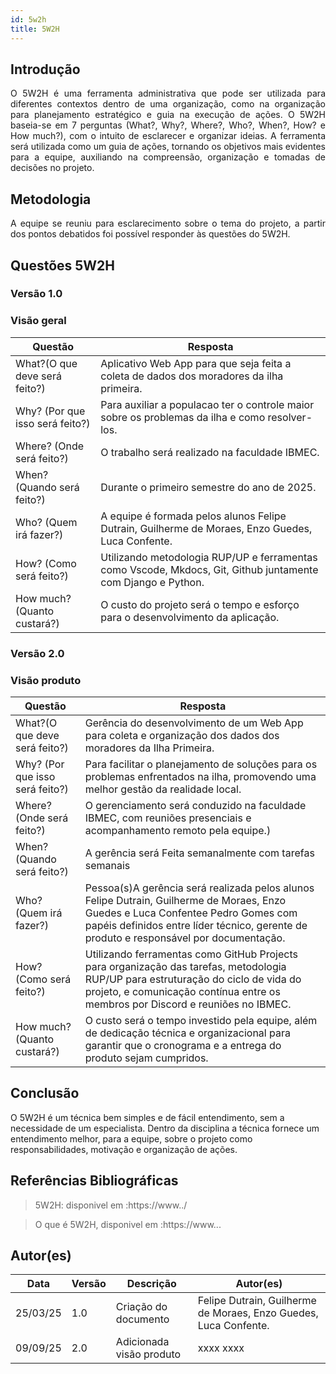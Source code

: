 ```yaml
---
id: 5w2h
title: 5W2H
---
```


## Introdução

<p align = "justify">
    O 5W2H é uma ferramenta administrativa  que pode ser utilizada para diferentes contextos dentro de uma organização, como na organização para planejamento estratégico e guia na execução de ações. O 5W2H baseia-se em 7 perguntas (What?, Why?, Where?, Who?, When?, How? e How much?), com o intuito de esclarecer e organizar ideias. A ferramenta será utilizada como um guia de ações, tornando os objetivos mais evidentes para a equipe, auxiliando na compreensão, organização e tomadas de decisões no projeto.
</p>

## Metodologia

<p align = "justify">
    A equipe se reuniu para esclarecimento sobre o tema do projeto, a partir dos pontos debatidos foi possível responder às questões do 5W2H.  
</p>


## Questões 5W2H

### Versão 1.0

### Visão geral

|Questão|Resposta|
|-------|--------|
|What?(O que deve será feito?)|Aplicativo Web App para que seja feita a coleta de dados dos moradores da ilha primeira. |
|Why? (Por que isso será feito?)|Para auxiliar a populacao ter o controle maior sobre os problemas da ilha e como resolver-los. |
|Where? (Onde será feito?)|O trabalho será realizado na faculdade IBMEC. |
|When? (Quando será feito?)|Durante o primeiro semestre do ano de 2025. |
|Who? (Quem irá fazer?)|A equipe é formada pelos alunos Felipe Dutrain, Guilherme de Moraes, Enzo Guedes, Luca Confente. |
|How? (Como será feito?)|Utilizando metodologia RUP/UP e ferramentas como Vscode, Mkdocs, Git, Github juntamente com Django e Python. |
|How much? (Quanto custará?)|O custo do projeto será o tempo e esforço para o desenvolvimento da aplicação. |


### Versão 2.0

### Visão produto

|Questão|Resposta|
|-------|--------|
|What?(O que deve será feito?)| Gerência do desenvolvimento de um Web App para coleta e organização dos dados dos moradores da Ilha Primeira.|
|Why? (Por que isso será feito?)| Para facilitar o planejamento de soluções para os problemas enfrentados na ilha, promovendo uma melhor gestão da realidade local.|
|Where? (Onde será feito?)|O gerenciamento será conduzido na faculdade IBMEC, com reuniões presenciais e acompanhamento remoto pela equipe.)|
|When? (Quando será feito?)| A gerência será Feita semanalmente com tarefas semanais|
|Who? (Quem irá fazer?)| Pessoa(s)A gerência será realizada pelos alunos Felipe Dutrain, Guilherme de Moraes, Enzo Guedes e Luca Confentee Pedro Gomes com papéis definidos entre líder técnico, gerente de produto e responsável por documentação.|
|How? (Como será feito?)| Utilizando ferramentas como GitHub Projects para organização das tarefas, metodologia RUP/UP para estruturação do ciclo de vida do projeto, e comunicação contínua entre os membros por Discord e reuniões no IBMEC.|
|How much? (Quanto custará?)|O custo será o tempo investido pela equipe, além de dedicação técnica e organizacional para garantir que o cronograma e a entrega do produto sejam cumpridos.|


## Conclusão

O 5W2H é um técnica bem simples e de fácil entendimento, sem a necessidade de um especialista. Dentro da disciplina a técnica fornece um entendimento melhor, para a equipe, sobre o projeto como responsabilidades, motivação e organização de ações.   
 
 
## Referências Bibliográficas
> 5W2H: disponivel em :https://www../

> O que é 5W2H, disponivel em :https://www...

## Autor(es)
| Data | Versão | Descrição | Autor(es) |
| -- | -- | -- | -- |
| 25/03/25 | 1.0 | Criação do documento |Felipe Dutrain, Guilherme de Moraes, Enzo Guedes, Luca Confente. | 
| 09/09/25 | 2.0 | Adicionada visão produto | xxxx xxxx | 
